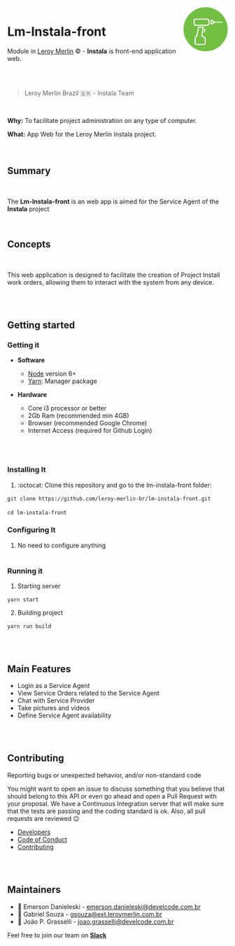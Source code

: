 
<img align="right" width="20%" src="https://github.com/elton-develcode/images/blob/master/logos/logo_instala_146x146.png">

# Lm-Instala-front

Module in [Leroy Merlin](https://www.leroymerlin.com.br/) :copyright: - **Instala** is front-end application web.

</br></br>

> Leroy Merlin Brazil  🇧🇷 - Instala Team

</br>

**Why:** To facilitate project administration on any type of computer.

**What:** App Web for the Leroy Merlin Instala project.
</br></br></br>

## Summary
</br>

The **Lm-Instala-front** is an web app is aimed for the Service Agent of the **Instala** project

</br>

## Concepts

</br>

This web application is designed to facilitate the creation of Project Install work orders, allowing them to interact with the system from any device.

</br></br>

## Getting started

### Getting it

* **Software**
  
  * [Node](https://nodejs.org/en) version 6+
  * [Yarn](https://yarnpkg.com/lang/en/): Manager package
  

* **Hardware**
  * Core i3 processor or better
  * 2Gb Ram (recommended min 4GB)
  * Browser (recommended Google Chrome)
  * Internet Access (required for Github Login)

 </br></br>

### Installing It

1. :octocat: Clone this repository and go to the lm-instala-front folder:
 

```
git clone https://github.com/leroy-merlin-br/lm-instala-front.git

cd lm-instala-front
```


### Configuring It
1. No need to configure anything
</br></br>

### Running it

1. Starting server
```
yarn start
```
 2. Building project 
```
yarn run build
```
 
</br></br>

## Main Features

- Login as a Service Agent
- View Service Orders related to the Service Agent
- Chat with Service Provider
- Take pictures and videos
- Define Service Agent availability

</br></br>

## Contributing

Reporting bugs or unexpected behavior, and/or non-standard code

You might want to open an issue to discuss something that you believe that should belong to this API or even go ahead and open a Pull Request with your proposal. We have a Continuous Integration server that will make sure that the tests are passing and the coding standard is ok. Also, all pull requests are reviewed :wink:

 * [Developers](https://github.com/adeo/lm-instala-android/blob/developer/DEVELOPERS.md)
 * [Code of Conduct](https://github.com/adeo/lm-instala-android/blob/developer/CODE_OF_CONDUCT.md)
 * [Contributing](https://github.com/leroy-merlin-br/lm-instala-android/blob/developer/CONTRIBUTING.md)


 </br></br>

 ## Maintainers

  * :email: Emerson Danieleski - emerson.danieleski@develcode.com.br
  * :email: Gabriel Souza - gsouza@ext.leroymerlin.com.br
  * :email: João P. Grasselli - joao.grasselli@develcode.com.br
  
  Feel free to join our team on [**Slack**](https://lminstala.slack.com/signup)

  </br></br></br>


